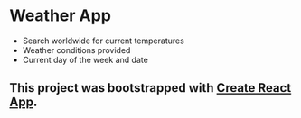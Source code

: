 
# Weather App

* Search worldwide for current temperatures
* Weather conditions provided
* Current day of the week and date
  

## This project was bootstrapped with [Create React App](https://github.com/facebook/create-react-app).